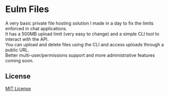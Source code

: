 # Eulm Files

A very basic private file hosting solution I made in a day to fix the limits enforced in chat applications.  
It has a 500MB upload limit (very easy to change) and a simple CLI tool to interact with the API.  
You can upload and delete files using the CLI and access uploads through a public URL.  
Better multi-user/permissions support and more administrative features coming soon.

## License
[MIT License](/LICENSE)
